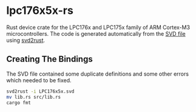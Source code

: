 # lpc176x5x-rs

Rust device crate for the LPC176x and LPC175x family of ARM Cortex-M3
microcontrollers. The code is generated automatically from the [SVD
file](http://ds.arm.com/media/resources/db/chip/nxp/lpc1768/LPC176x5x.svd)
using [svd2rust](https://crates.io/crates/svd2rust).

## Creating The Bindings

The SVD file contained some duplicate definitions and some other errors which
needed to be fixed.

```Bash
svd2rust -i LPC176x5x.svd
mv lib.rs src/lib.rs
cargo fmt
```
